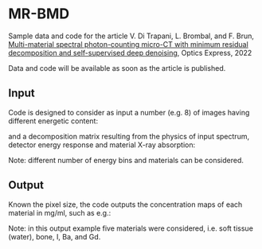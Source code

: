 # MR-BMD
Sample data and code for the article V. Di Trapani, L. Brombal, and F. Brun, [Multi-material spectral photon-counting micro-CT with minimum residual decomposition and self-supervised deep denoising](https://doi.org/10.1364/OE.471439), Optics Express, 2022

Data and code will be available as soon as the article is published.

## Input

Code is designed to consider as input a number (e.g. 8) of images having different energetic content:



and a decomposition matrix resulting from the physics of input spectrum, detector energy response and material X-ray absorption:


Note: different number of energy bins and materials can be considered.

## Output

Known the pixel size, the code outputs the concentration maps of each material in mg/ml, such as e.g.:


Note: in this output example five materials were considered, i.e. soft tissue (water), bone, I, Ba, and Gd. 
